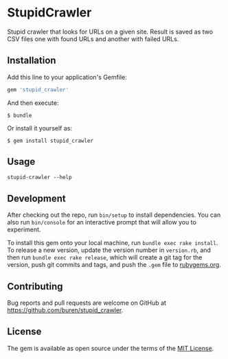 # StupidCrawler

Stupid crawler that looks for URLs on a given site. Result is saved as two CSV files one with found URLs and another with failed URLs.

## Installation

Add this line to your application's Gemfile:

```ruby
gem 'stupid_crawler'
```

And then execute:

    $ bundle

Or install it yourself as:

    $ gem install stupid_crawler

## Usage

```
stupid-crawler --help
```

## Development

After checking out the repo, run `bin/setup` to install dependencies. You can also run `bin/console` for an interactive prompt that will allow you to experiment.

To install this gem onto your local machine, run `bundle exec rake install`. To release a new version, update the version number in `version.rb`, and then run `bundle exec rake release`, which will create a git tag for the version, push git commits and tags, and push the `.gem` file to [rubygems.org](https://rubygems.org).

## Contributing

Bug reports and pull requests are welcome on GitHub at https://github.com/buren/stupid_crawler.

## License

The gem is available as open source under the terms of the [MIT License](http://opensource.org/licenses/MIT).

